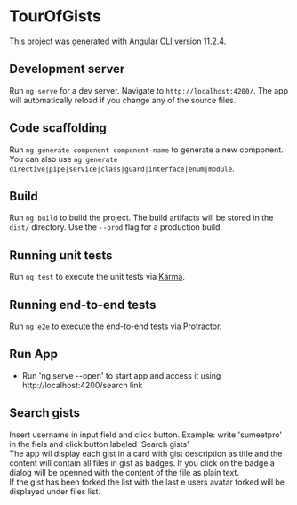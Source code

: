 # TourOfGists

This project was generated with [Angular CLI](https://github.com/angular/angular-cli) version 11.2.4.

## Development server

Run `ng serve` for a dev server. Navigate to `http://localhost:4200/`. The app will automatically reload if you change any of the source files.

## Code scaffolding

Run `ng generate component component-name` to generate a new component. You can also use `ng generate directive|pipe|service|class|guard|interface|enum|module`.

## Build

Run `ng build` to build the project. The build artifacts will be stored in the `dist/` directory. Use the `--prod` flag for a production build.

## Running unit tests

Run `ng test` to execute the unit tests via [Karma](https://karma-runner.github.io).

## Running end-to-end tests

Run `ng e2e` to execute the end-to-end tests via [Protractor](http://www.protractortest.org/).


## Run App

* Run 'ng serve --open' to start app and access it using http://localhost:4200/search link

## Search gists

Insert username in input field and click button. Example: write 'sumeetpro' in the fiels and click button labeled 'Search gists' \
 The app wil display each gist in a card with gist description as title and the content will contain all files in gist as badges. If you click on the badge a dialog will be openned with the content of the file as plain text. \
 If the gist has been forked the list with the last e users avatar forked will be displayed under files list. 


